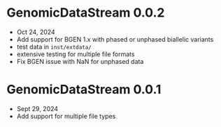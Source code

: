 

# GenomicDataStream 0.0.2
 - Oct 24, 2024
 - Add support for BGEN 1.x with phased or unphased biallelic variants
 - test data in `inst/extdata/`
 - extensive testing for multiple file formats
  - Fix BGEN issue with NaN for unphased data


# GenomicDataStream 0.0.1
 - Sept 29, 2024
 - Add support for multiple file types

